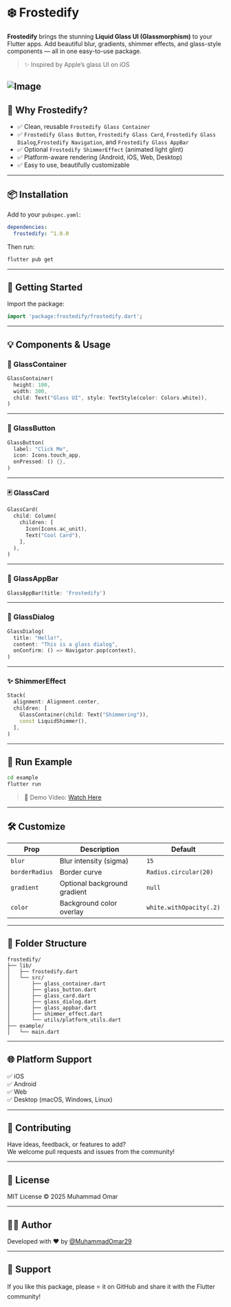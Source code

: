 # ❄️ Frostedify

**Frostedify** brings the stunning **Liquid Glass UI (Glassmorphism)** to your Flutter apps. Add beautiful blur, gradients, shimmer effects, and glass-style components — all in one easy-to-use package.

> ✨ Inspired by Apple’s glass UI on iOS

![Image](https://github.com/user-attachments/assets/2bec4994-c692-44c6-a5ee-f7dafba199cb)
---

## 🎯 Why Frostedify?

- ✅ Clean, reusable `Frostedify Glass Container`
- ✅ `Frostedify Glass Button`, `Frostedify Glass Card`, `Frostedify Glass Dialog`,`Frostedify Navigation`,  and `Frostedify Glass AppBar`
- ✅ Optional `Frostedify ShimmerEffect` (animated light glint)
- ✅ Platform-aware rendering (Android, iOS, Web, Desktop)
- ✅ Easy to use, beautifully customizable

---

## 📦 Installation

Add to your `pubspec.yaml`:

```yaml
dependencies:
  frostedify: ^1.0.0
```


Then run:

```bash
flutter pub get
```

---

## 🚀 Getting Started

Import the package:

```dart
import 'package:frostedify/frostedify.dart';
```

---

## 💡 Components & Usage

### 🧊 GlassContainer

```dart
GlassContainer(
  height: 100,
  width: 300,
  child: Text("Glass UI", style: TextStyle(color: Colors.white)),
)
```

---

### 🔘 GlassButton

```dart
GlassButton(
  label: "Click Me",
  icon: Icons.touch_app,
  onPressed: () {},
)
```

---

### 🃏 GlassCard

```dart
GlassCard(
  child: Column(
    children: [
      Icon(Icons.ac_unit),
      Text("Cool Card"),
    ],
  ),
)
```

---

### 🔲 GlassAppBar

```dart
GlassAppBar(title: 'Frostedify')
```

---

### 🧊 GlassDialog

```dart
GlassDialog(
  title: "Hello!",
  content: "This is a glass dialog",
  onConfirm: () => Navigator.pop(context),
)
```

---

### ✨ ShimmerEffect

```dart
Stack(
  alignment: Alignment.center,
  children: [
    GlassContainer(child: Text("Shimmering")),
    const LiquidShimmer(),
  ],
)
```

---

## 🧪 Run Example

```bash
cd example
flutter run
```

> 🎥 Demo Video: [Watch Here](https://yourvideolink.com/frostedify_demo.mp4)

---

## 🛠️ Customize

| Prop           | Description                        | Default                  |
|----------------|------------------------------------|--------------------------|
| `blur`         | Blur intensity (sigma)             | `15`                     |
| `borderRadius` | Border curve                       | `Radius.circular(20)`    |
| `gradient`     | Optional background gradient       | `null`                   |
| `color`        | Background color overlay           | `white.withOpacity(.2)`  |

---

## 🧭 Folder Structure

```
frostedify/
├── lib/
│   ├── frostedify.dart
│   └── src/
│       ├── glass_container.dart
│       ├── glass_button.dart
│       ├── glass_card.dart
│       ├── glass_dialog.dart
│       ├── glass_appbar.dart
│       ├── shimmer_effect.dart
│       └── utils/platform_utils.dart
├── example/
│   └── main.dart
```

---

## 🌐 Platform Support

✅ iOS  
✅ Android  
✅ Web  
✅ Desktop (macOS, Windows, Linux)

---

## 💬 Contributing

Have ideas, feedback, or features to add?  
We welcome pull requests and issues from the community!

---

## 📜 License

MIT License © 2025 Muhammad Omar

---

## 👨‍💻 Author

Developed with ❤️ by [@MuhammadOmar29](https://github.com/umarKhan1/)

---

## 🙌 Support

If you like this package, please ⭐ it on GitHub and share it with the Flutter community!
